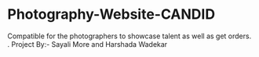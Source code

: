 # Photography-Website-CANDID
Compatible for the photographers to showcase talent as well as get orders.
.
Project By:- Sayali More and Harshada Wadekar
